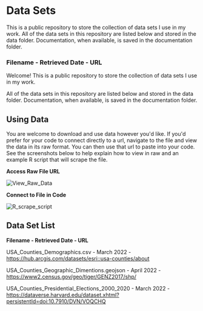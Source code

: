 # Data Sets

This is a public repository to store the collection of data sets I use in my work.
All of the data sets in this repository are listed below and stored in the data folder. Documentation, when available, is saved in the documentation folder.

### Filename - Retrieved Date - URL

Welcome! This is a public repository to store the collection of data sets I use in my work.

All of the data sets in this repository are listed below and stored in the data folder. Documentation, when available, is saved in the documentation folder.

## Using Data
You are welcome to download and use data however you'd like. If you'd prefer for your code to connect directly to a url, navigate to the file and view the data in its raw format. You can then use that url to paste into your code. See the screenshots below to help explain how to view in raw and an example R script that will scrape the file.

**Access Raw File URL**

![View_Raw_Data](https://user-images.githubusercontent.com/46005933/160300222-9bd53597-a675-4740-a772-117ff6d0115f.png)

**Connect to File in Code**

![R_scrape_script](https://user-images.githubusercontent.com/46005933/160300106-8e99b411-33ec-4709-9819-4f9e125008d7.png)

## Data Set List
**Filename - Retrieved Date - URL**

USA_Counties_Demographics.csv - March 2022 - https://hub.arcgis.com/datasets/esri::usa-counties/about

USA_Counties_Geographic_Dimentions.geojson - April 2022 - https://www2.census.gov/geo/tiger/GENZ2017/shp/

USA_Counties_Presidential_Elections_2000_2020 - March 2022 - https://dataverse.harvard.edu/dataset.xhtml?persistentId=doi:10.7910/DVN/VOQCHQ